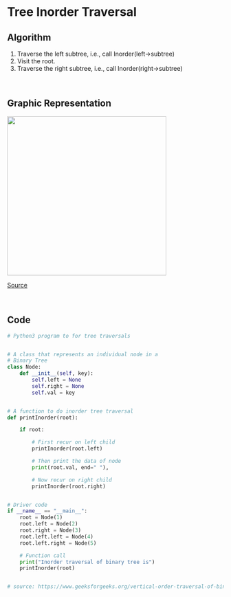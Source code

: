 # Tree Inorder Traversal
## Algorithm

1. Traverse the left subtree, i.e., call Inorder(left->subtree)
1. Visit the root.
1. Traverse the right subtree, i.e., call Inorder(right->subtree)

<br/>

## Graphic Representation
<img alt="" src="https://builtin.com/sites/www.builtin.com/files/inline-images/2_tree-traversal.gif" style="width: 370px;" />

[Source](https://builtin.com/software-engineering-perspectives/tree-traversal)

<br/>

## Code
```python
# Python3 program to for tree traversals


# A class that represents an individual node in a
# Binary Tree
class Node:
	def __init__(self, key):
		self.left = None
		self.right = None
		self.val = key


# A function to do inorder tree traversal
def printInorder(root):

	if root:

		# First recur on left child
		printInorder(root.left)

		# Then print the data of node
		print(root.val, end=" "),

		# Now recur on right child
		printInorder(root.right)


# Driver code
if __name__ == "__main__":
	root = Node(1)
	root.left = Node(2)
	root.right = Node(3)
	root.left.left = Node(4)
	root.left.right = Node(5)

	# Function call
	print("Inorder traversal of binary tree is")
	printInorder(root)


# source: https://www.geeksforgeeks.org/vertical-order-traversal-of-binary-tree-using-map/

```
